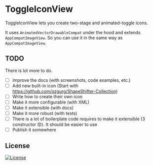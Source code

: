 # ToggleIconView

ToggleIconView lets you create two-stage and animated-toggle icons.

It uses `AnimatedVectorDrawableCompat` under the hood and extends `AppCompatImageView`. So you can use it in the same way as `AppCompatImageView`.

## TODO

There is lot more to do.

- [ ] Improve the docs (with screenshots, code examples, etc.)
- [ ] Add new built-in icon (Start with https://github.com/ozgurg/ShapeShifter-Collection)
- [ ] Write how to create their own icon
- [ ] Make it more configurable (with XML)
- [ ] Make it extensible (with docs)
- [ ] Make it more robust (with tests)
- [ ] There is a lot of boilerplate code requires to make it extensible (3 constructor 😡). It should be easier to use
- [ ] Publish it somewhere

## License

[![License](https://img.shields.io/github/license/ozgurg/toggle-icon-view)](https://github.com/ozgurg/toggle-icon-view/blob/main/LICENSE)